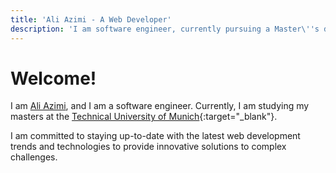 ```yaml
---
title: 'Ali Azimi - A Web Developer'
description: 'I am software engineer, currently pursuing a Master\''s degree in Management and Technology at the Technical University of Munich.'
---
```



# Welcome!
I am [Ali Azimi](https://github.com/ali4zimi), and I am a software engineer. Currently, I am studying my masters at the [Technical University of Munich](https://tum.de){:target="_blank"}. 

I am committed to staying up-to-date with the latest web development trends and technologies to provide innovative solutions to complex challenges.
